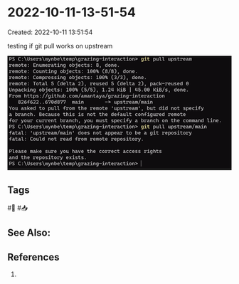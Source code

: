 # 2022-10-11-13-51-54
Created: 2022-10-11 13:51:54

testing if git pull works on upstream

![](Pasted%20image%2020221011135418.png)
## Tags
#🌱 #📥

## See Also:

## References
1. 